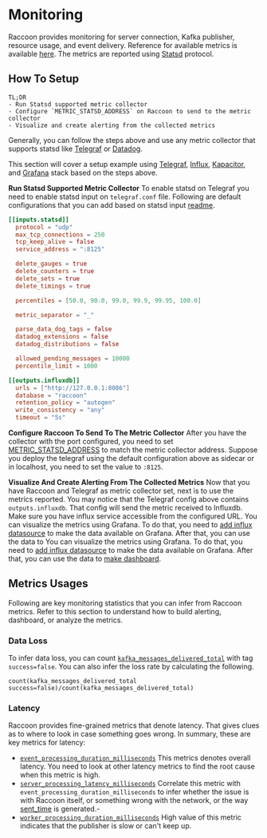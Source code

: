# Monitoring

Raccoon provides monitoring for server connection, Kafka publisher, resource usage, and event delivery. Reference for available metrics is available [here](../reference/metrics.md). The metrics are reported using [Statsd](https://www.datadoghq.com/blog/statsd/) protocol.

## How To Setup

```text
TL;DR
- Run Statsd supported metric collector
- Configure `METRIC_STATSD_ADDRESS` on Raccoon to send to the metric collector
- Visualize and create alerting from the collected metrics
```

Generally, you can follow the steps above and use any metric collector that supports statsd like [Telegraf](https://www.influxdata.com/blog/getting-started-with-sending-statsd-metrics-to-telegraf-influxdb/) or [Datadog](https://docs.datadoghq.com/developers/dogstatsd/?tab=hostagent).

This section will cover a setup example using [Telegraf](https://www.influxdata.com/time-series-platform/telegraf/), [Influx](https://www.influxdata.com/), [Kapacitor](https://www.influxdata.com/time-series-platform/kapacitor/), and [Grafana](https://grafana.com/) stack based on the steps above.

**Run Statsd Supported Metric Collector** To enable statsd on Telegraf you need to enable statsd input on `telegraf.conf` file. Following are default configurations that you can add based on statsd input [readme](https://github.com/influxdata/telegraf/blob/master/plugins/inputs/statsd/README.md).

```toml
[[inputs.statsd]]
  protocol = "udp"
  max_tcp_connections = 250
  tcp_keep_alive = false
  service_address = ":8125"

  delete_gauges = true
  delete_counters = true
  delete_sets = true
  delete_timings = true

  percentiles = [50.0, 90.0, 99.0, 99.9, 99.95, 100.0]

  metric_separator = "_"

  parse_data_dog_tags = false
  datadog_extensions = false
  datadog_distributions = false

  allowed_pending_messages = 10000
  percentile_limit = 1000

[[outputs.influxdb]]
  urls = ["http://127.0.0.1:8086"]
  database = "raccoon"
  retention_policy = "autogen"
  write_consistency = "any"
  timeout = "5s"
```

**Configure Raccoon To Send To The Metric Collector** After you have the collector with the port configured, you need to set [METRIC_STATSD_ADDRESS](https://raystack.gitbook.io/raccoon/reference/configurations#metric_statsd_address) to match the metric collector address. Suppose you deploy the telegraf using the default configuration above as sidecar or in localhost, you need to set the value to `:8125`.

**Visualize And Create Alerting From The Collected Metrics** Now that you have Raccoon and Telegraf as metric collector set, next is to use the metrics reported. You may notice that the Telegraf config above contains `outputs.influxdb`. That config will send the metric received to Influxdb. Make sure you have influx service accessible from the configured URL. You can visualize the metrics using Grafana. To do that, you need to [add influx datasource](https://www.influxdata.com/blog/how-grafana-dashboard-influxdb-flux-influxql/) to make the data available on Grafana. After that, you can use the data to You can visualize the metrics using Grafana. To do that, you need to [add influx datasource](https://www.influxdata.com/blog/how-grafana-dashboard-influxdb-flux-influxql/) to make the data available on Grafana. After that, you can use the data to [make dashboard](https://grafana.com/docs/grafana/latest/datasources/influxdb/#influxql-query-editor).

## Metrics Usages

Following are key monitoring statistics that you can infer from Raccoon metrics. Refer to this section to understand how to build alerting, dashboard, or analyze the metrics.

### Data Loss

To infer data loss, you can count [`kafka_messages_delivered_total`](https://raystack.gitbook.io/raccoon/reference/metrics#kafka_messages_delivered_total) with tag `success=false`. You can also infer the loss rate by calculating the following.

`count(kafka_messages_delivered_total success=false)/count(kafka_messages_delivered_total)`

### Latency

Raccoon provides fine-grained metrics that denote latency. That gives clues as to where to look in case something goes wrong. In summary, these are key metrics for latency:

- [`event_processing_duration_milliseconds`](https://raystack.gitbook.io/raccoon/reference/metrics#event_processing_duration_milliseconds) This metrics denotes overall latency. You need to look at other latency metrics to find the root cause when this metric is high.
- [`server_processing_latency_milliseconds`](https://raystack.gitbook.io/raccoon/reference/metrics#server_processing_latency_milliseconds) Correlate this metric with `event_processing_duration_milliseconds` to infer whether the issue is with Raccoon itself, or something wrong with the network, or the way [sent_time](https://github.com/raystack/proton/blob/main/raystack/raccoon/v1beta1/raccoon.proto#L47) is generated.-
- [`worker_processing_duration_milliseconds`](https://raystack.gitbook.io/raccoon/reference/metrics#worker_processing_duration_milliseconds) High value of this metric indicates that the publisher is slow or can't keep up.
